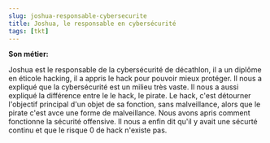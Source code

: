 ```yaml
---
slug: joshua-responsable-cybersecurite
title: Joshua, le responsable en cybersécurité
tags: [tkt]
---
```


**Son métier:**  

Joshua est le responsable de la cybersécurité de décathlon, il a un diplôme en éticole hacking, il a appris le hack pour pouvoir mieux protéger. Il nous a expliqué que la cybersécurité est un milieu très vaste. Il nous a aussi expliqué la différence entre le le hack, le pirate. Le hack, c'est détourner l'objectif principal d'un objet de sa fonction, sans malveillance, alors que le pirate c'est avce une forme de malveillance. Nous avons apris comment fonctionne la sécurité offensive. Il nous a enfin dit qu'il y avait une sécurté continu et que le risque 0 de hack n'existe pas. 
